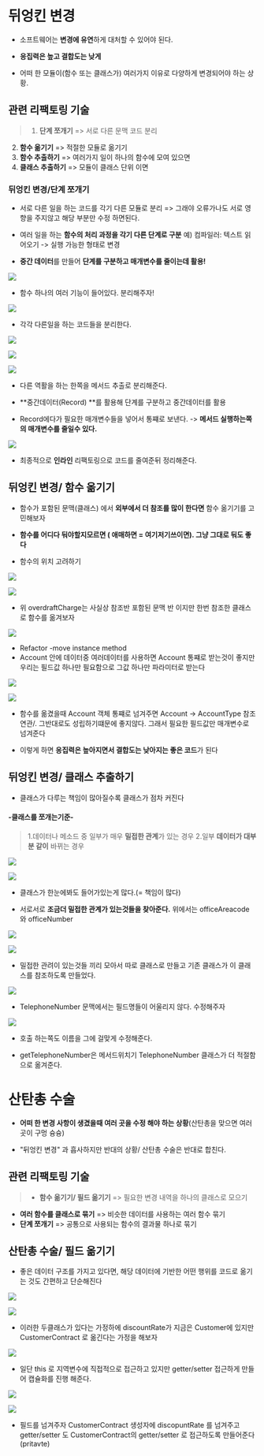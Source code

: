 # 뒤엉킨 변경

- 소프트웨어는 **변경에 유연**하게 대처할 수 있어야 된다.

- **응집력은 높고 결합도는 낮게**

- 어떠 한 모듈이(함수 또는 클래스가) 여러가지 이유로 다양하게 변경되어야 하는 상황.

## 관련 리팩토링 기술

> 1. **단계 쪼개기** => 서로 다른 문맥 코드 분리
2. **함수 옮기기** =>  적절한 모듈로 옮기기
3. **함수 추출하기** => 여러가지 일이 하나의 함수에 모여 있으면
4. **클래스 추출하기** => 모듈이 클래스 단위 이면


### 뒤엉킨 변경/단계 쪼개기

- 서로 다른 일을 하는 코드를 각기 다른 모듈로 분리 
=> 그래야 오류가나도 서로 영향을 주지않고 해당 부분만 수정 하면된다.

- 여러 일을 하는 **함수의 처리 과정을 각기 다른 단계로 구분**
예) 컴파일러: 텍스트 읽어오기 -> 실행 가능한 형태로 변경

- **중간 데이터**를 만들어 **단계를 구분하고 매개변수를 줄이는데 활용!**


![](https://velog.velcdn.com/images/wnsqud70/post/b48f4238-d69f-4c8f-a0a8-34a51ceb30d0/image.png)

- 함수 하나의 여러 기능이 들어있다. 분리해주자!

![](https://velog.velcdn.com/images/wnsqud70/post/baef4ec8-38a3-4d6f-a3e1-937ccfabb837/image.png)

- 각각 다른일을 하는 코드들을 분리한다.

![](https://velog.velcdn.com/images/wnsqud70/post/eacec584-65f2-4962-9b62-7181ff7e6e17/image.png)

![](https://velog.velcdn.com/images/wnsqud70/post/770c4d91-ff0d-4957-ad90-41fa1cebc388/image.png)


![](https://velog.velcdn.com/images/wnsqud70/post/6685f728-f54c-4213-b309-ee375829342a/image.png)

- 다른 역활을 하는 한쪽을 메서드 추출로 분리해준다. 

- **중간데이터(Record) **를 활용해  단계를 구분하고  중간데이터를 활용

- Record에다가 필요한 매개변수들을 넣어서 통쨰로 보낸다. -> **메서드 실행하는쪽의 매개변수를 줄일수 있다.**

![](https://velog.velcdn.com/images/wnsqud70/post/6ece08e9-6ebb-4891-96b0-2403343d34af/image.png)

- 최종적으로 **인라인** 리팩토링으로 코드를 줄여준뒤 정리해준다.

## 뒤엉킨 변경/ 함수 옮기기

- 함수가 포함된 문맥(클래스) 에서  **외부에서 더 참조를 많이 한다면** 함수 옮기기를 고민해보자

- **함수를 어디다 둬야할지모르면 ( 애매하면 = 여기저기쓰이면). 그냥 그대로 둬도 좋다**

- 함수의 위치 고려하기

![](https://velog.velcdn.com/images/wnsqud70/post/34c098a6-f58f-43c7-b8fc-fe3073d8c074/image.png)

![](https://velog.velcdn.com/images/wnsqud70/post/02275340-0141-433d-ad1a-7387d89b5ce5/image.png)

- 위 overdraftCharge는  사실상 참조반  포함된 문맥 반 이지만  한번 참조한 클래스로 함수를 옮겨보자

![](https://velog.velcdn.com/images/wnsqud70/post/341b7b10-82e7-4c84-8f7e-9ff53f40b776/image.png)

- Refactor -move instance method 
- Account 안에 데이터중 여러데이터를 사용하면 Account 통쨰로 받는것이 좋지만 우리는 필드값 하나만 필요함으로 그값 하나만 파라미터로 받는다

![](https://velog.velcdn.com/images/wnsqud70/post/955ae7c6-763d-4c02-8cf3-ddcfa94e1a45/image.png)

![](https://velog.velcdn.com/images/wnsqud70/post/5c517bf7-b9c0-4f19-8658-ffbd3746f44d/image.png)

- 함수를 옮겼을때 Account 객체 통쨰로 넘겨주면  Account ->  AccountType 참조연관/. 그반대로도 성립하기떄문에 좋지않다. 그래서 필요한 필드값만 매개변수로 넘겨준다

- 이렇게 하면 **응집력은 높아지면서 결합도는 낮아지는 좋은 코드**가 된다

## 뒤엉킨 변경/ 클래스 추출하기

- 클래스가 다루는 책임이 많아질수록 클래스가 점차 커진다

#### -클래스를 쪼개는기준-

> 1.데이터나 메소드 중 일부가 매우 **밀접한 관계**가 있는 경우
2.일부 **데이터가 대부분 같이** 바뀌는 경우


![](https://velog.velcdn.com/images/wnsqud70/post/bcbd166c-96c2-45b2-af25-d6b0290d4739/image.png)


![](https://velog.velcdn.com/images/wnsqud70/post/07424b82-fc49-47dd-9423-af28a5019108/image.png)

- 클래스가 한눈에봐도 들어가있는게 많다.(= 책임이 많다)

- 서로서로 **조금더 밀접한 관계가 있는것들을 찾아준다.** 위에서는 officeAreacode 와 officeNumber

![](https://velog.velcdn.com/images/wnsqud70/post/3b396729-33a4-42a2-a156-5fece4352c0e/image.png)

![](https://velog.velcdn.com/images/wnsqud70/post/eeae2673-1eb5-4026-be75-40657eb08e92/image.png)


- 밀접한 관려이 있는것들 끼리 모아서 따로 클래스로 만들고 기존 클래스가 이 클래스를 참조하도록 만들었다.

![](https://velog.velcdn.com/images/wnsqud70/post/e4a396c1-9f60-4fe2-989d-5e60e316046c/image.png)


- TelephoneNumber 문맥에서는 필드명들이 어울리지 않다. 수정해주자

![](https://velog.velcdn.com/images/wnsqud70/post/4f90e57d-05f1-49ab-916c-52f4602cace7/image.png)


- 호출 하는쪽도 이름을 그에 걸맞게 수정해준다.

- getTelephoneNumber은 메서드위치기  TelephoneNumber 클래스가 더 적절함으로 옮겨준다.


# 산탄총 수술

- **어떠 한 변경 사항이 생겼을때 여러 곳을 수정 해야 하는 상황**(산탄총을 맞으면 여러곳이 구멍 슝슝)

- "뒤엉킨 변경" 과 흡사하지만 반대의 상황/ 산탄총 수술은 반대로 합친다.


## 관련 리팩토링 기술

> - **함수 옮기기/ 필드 옮기기**  => 필요한 변경 내역을 하나의 클래스로 모으기
- **여러 함수를 클래스로 묶기** => 비슷한 데이터를 사용하는 여러 함수 묶기
- **단계 쪼개기** => 공통으로 사용되는 함수의 결과물 하나로 묶기


## 산탄총 수술/ 필드 옮기기

- 좋은 데이터 구조를 가지고 있다면, 해당 데이터에 기반한 어떤 행위를 코드로 옮기는 것도 간편하고 단순해진다


![](https://velog.velcdn.com/images/wnsqud70/post/957ba840-4f17-461b-aea7-90f9a11f2716/image.png)

![](https://velog.velcdn.com/images/wnsqud70/post/71acb0fa-a19a-4c8f-b86b-a74a7b2c65f4/image.png)

- 이러한 두클래스가 있다는 가정하에 discountRate가 지금은 Customer에 있지만 CustomerContract 로 옮긴다는 가정을 해보자

![](https://velog.velcdn.com/images/wnsqud70/post/48f8c332-492b-4235-8f52-b1823deafa9c/image.png)


- 일단 this 로 지역변수에 직접적으로 접근하고 있지만 getter/setter 접근하게 만들어  캡슐화를 진행 해준다.

![](https://velog.velcdn.com/images/wnsqud70/post/9db17481-ca88-45b6-8cd3-e62e1808f8bd/image.png)


![](https://velog.velcdn.com/images/wnsqud70/post/fb361a09-de78-445a-929b-14a19b6a07c8/image.png)

- 필드를 넘겨주자 CustomerContract 생성자에 discopuntRate 를 넘겨주고  getter/setter 도 CustomerContract의 getter/setter 로 접근하도록 만들어준다(pritavte)


